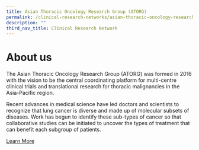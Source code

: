 ```yaml
---
title: Asian Thoracic Oncology Research Group (ATORG)
permalink: /clinical-research-networks/asian-thoracic-oncology-research-group-atorg/
description: ""
third_nav_title: Clinical Research Network
---
```

**About us**
============
The Asian Thoracic Oncology Research Group (ATORG) was formed in 2016 with the vision to be the central coordinating platform for multi-centre clinical trials and translational research for thoracic malignancies in the Asia-Pacific region.

Recent advances in medical science have led doctors and scientists to recognize that lung cancer is diverse and made up of molecular subsets of diseases. Work has begun to identify these sub-types of cancer so that collaborative studies can be initiated to uncover the types of treatment that can benefit each subgroup of patients.


[Learn More](/atorg-oncology-research-group/about-atorg/)